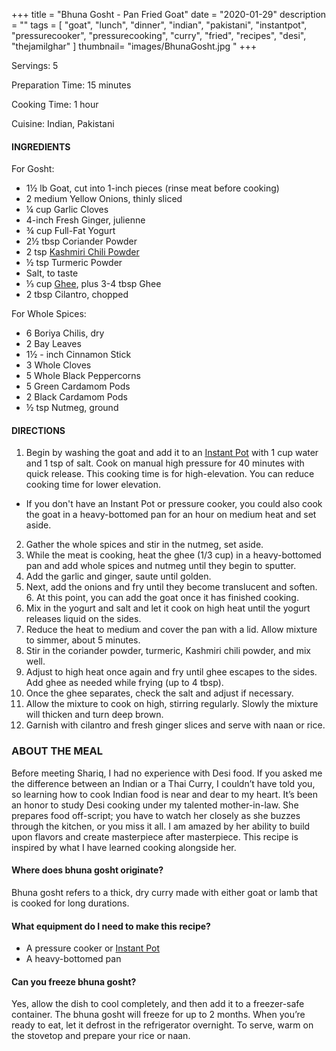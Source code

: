 +++
title = "Bhuna Gosht - Pan Fried Goat"
date = "2020-01-29"
description = ""
tags = [
    "goat",
    "lunch",
    "dinner",
    "indian",
    "pakistani",
    "instantpot",
    "pressurecooker",
    "pressurecooking",
    "curry",
    "fried",
    "recipes",
    "desi",
    "thejamilghar"
]
thumbnail= "images/BhunaGosht.jpg "
+++

Servings: 5 <!--more-->

Preparation Time: 15 minutes

Cooking Time: 1 hour 

Cuisine: Indian, Pakistani 

#### INGREDIENTS 

For Gosht: 

* 1½ lb Goat, cut into 1-inch pieces (rinse meat before cooking) 
* 2 medium Yellow Onions, thinly sliced
* ¼ cup Garlic Cloves
* 4-inch Fresh Ginger, julienne
* ¾ cup Full-Fat Yogurt 
* 2½ tbsp Coriander Powder 
* 2 tsp [Kashmiri Chili Powder](https://amzn.to/3jP2lMC)
* ½ tsp Turmeric Powder
* Salt, to taste
* ⅓ cup [Ghee](https://amzn.to/2ZkJkrW), plus 3-4 tbsp Ghee 
* 2 tbsp Cilantro, chopped

For Whole Spices:

* 6 Boriya Chilis, dry 
* 2 Bay Leaves
* 1½ - inch Cinnamon Stick
* 3 Whole Cloves
* 5 Whole Black Peppercorns
* 5 Green Cardamom Pods
* 2 Black Cardamom Pods
* ½ tsp Nutmeg, ground

#### DIRECTIONS 

1. Begin by washing the goat and add it to an [Instant Pot](https://amzn.to/3qfNYCZ) with 1 cup water and 1 tsp of salt. Cook on manual high pressure for 40 minutes with quick release. This cooking time is for high-elevation. You can reduce cooking time for lower elevation. 
- If you don't have an Instant Pot or pressure cooker, you could also cook the goat in a heavy-bottomed pan for an hour on medium heat and set aside.
2. Gather the whole spices and stir in the nutmeg, set aside.
3. While the meat is cooking, heat the ghee (1/3 cup) in a heavy-bottomed pan and add whole spices and nutmeg until they begin to sputter.
4. Add the garlic and ginger, saute until golden.
5. Next, add the onions and fry until they become translucent and soften. 6. At this point, you can add the goat once it has finished cooking.
7. Mix in the yogurt and salt and let it cook on high heat until the yogurt releases liquid on the sides.
8. Reduce the heat to medium and cover the pan with a lid. Allow mixture to simmer, about 5 minutes.
9. Stir in the coriander powder, turmeric, Kashmiri chili powder, and mix well.
10. Adjust to high heat once again and fry until ghee escapes to the sides. Add ghee as needed while frying (up to 4 tbsp).
11. Once the ghee separates, check the salt and adjust if necessary.
12. Allow the mixture to cook on high, stirring regularly. Slowly the mixture will thicken and turn deep brown.
13. Garnish with cilantro and fresh ginger slices and serve with naan or rice. 

### ABOUT THE MEAL 

Before meeting Shariq, I had no experience with Desi food. If you asked me the difference between an Indian or a Thai Curry, I couldn’t have told you, so learning how to cook Indian food is near and dear to my heart. It’s been an honor to study Desi cooking under my talented mother-in-law. She prepares food off-script; you have to watch her closely as she buzzes through the kitchen, or you miss it all. I am amazed by her ability to build upon flavors and create masterpiece after masterpiece. This recipe is inspired by what I have learned cooking alongside her.

#### Where does bhuna gosht originate?

Bhuna gosht refers to a thick, dry curry made with either goat or lamb that is cooked for long durations.  

#### What equipment do I need to make this recipe?

* A pressure cooker or [Instant Pot](https://amzn.to/3vv0Usv)
* A heavy-bottomed pan 

#### Can you freeze bhuna gosht?

Yes, allow the dish to cool completely, and then add it to a freezer-safe container. The bhuna gosht will freeze for up to 2 months. When you’re ready to eat, let it defrost in the refrigerator overnight. To serve, warm on the stovetop and prepare your rice or naan. 
